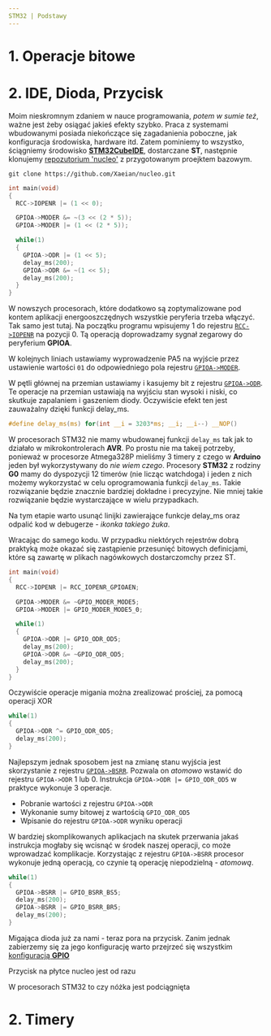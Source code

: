 ```yaml
---
STM32 | Podstawy
---
```


# 1. Operacje bitowe



# 2. IDE, Dioda, Przycisk

Moim nieskromnym zdaniem w nauce programowania, *potem w sumie też*, ważne jest żeby osiągać jakieś efekty szybko. Praca z systemami wbudowanymi posiada niekończące się zagadanienia poboczne, jak konfiguracja środowiska, hardware itd. Zatem pominiemy to wszystko, ściągniemy środowisko [**STM32CubeIDE**](https://www.st.com/en/development-tools/stm32cubeide.html), dostarczane **ST**, następnie klonujemy [repozutorium 'nucleo'](https://github.com/Xaeian/nucleo) z przygotowanym proejktem bazowym.

    git clone https://github.com/Xaeian/nucleo.git

```c
int main(void)
{
  RCC->IOPENR |= (1 << 0);

  GPIOA->MODER &= ~(3 << (2 * 5));
  GPIOA->MODER |= (1 << (2 * 5));

  while(1)
  {
    GPIOA->ODR |= (1 << 5);
    delay_ms(200);
    GPIOA->ODR &= ~(1 << 5);
    delay_ms(200);
  }
}
```

W nowszych procesorach, które dodatkowo są zoptymalizowane pod kontem aplikacji energooszczędnych wszystkie peryferia trzeba włączyć. Tak samo jest tutaj. Na początku programu wpisujemy 1 do rejestru [`RCC->IOPENR`](http://www.sqrt.pl/datasheet/STM32G0x1.pdf#page=147) na pozycji 0. Tą operacją doprowadzamy sygnał zegarowy do peryferium **GPIOA**.

W kolejnych liniach ustawiamy wyprowadzenie PA5 na wyjście przez ustawienie wartości `01` do odpowiedniego pola rejestru [`GPIOA->MODER`](http://www.sqrt.pl/datasheet/STM32G0x1.pdf#page=205).

W pętli głównej na przemian ustawiamy i kasujemy bit z rejestru [`GPIOA->ODR`](http://www.sqrt.pl/datasheet/STM32G0x1.pdf#page=207). Te operacje na przemian ustawiają na wyjściu stan wysoki i niski, co skutkuje zapalaniem i gaszeniem diody. Oczywiście efekt ten jest zauważalny dzięki funkcji delay_ms.

```c
#define delay_ms(ms) for(int __i = 3203*ms; __i; __i--) __NOP()
```

W procesorach STM32 nie mamy wbudowanej funkcji `delay_ms` tak jak to działało w mikrokontrolerach **AVR**. Po prostu nie ma takeij potrzeby, ponieważ w procesorze Atmega328P mieliśmy 3 timery z czego w **Arduino** jeden był wykorzystywany do *nie wiem czego*. Procesory **STM32** z rodziny **G0** mamy do dyspozycji 12 timerów (nie licząc watchdoga) i jeden z nich możemy wykorzystać w celu oprogramowania funkcji `delay_ms`. Takie rozwiązanie będzie znacznie bardziej dokładne i precyzyjne. Nie mniej takie rozwiązanie będzie wystarczające w wielu przypadkach.

Na tym etapie warto usunąć linijki zawierające funkcje delay_ms oraz odpalić kod w debugerze - *ikonka takiego żuka*.

Wracając do samego kodu. W przypadku niektórych rejestrów dobrą praktyką może okazać się zastąpienie przesunięć bitowych definicjami, które są zawartę w plikach nagówkowych dostarczomchy przez ST.

```c
int main(void)
{
  RCC->IOPENR |= RCC_IOPENR_GPIOAEN;

  GPIOA->MODER &= ~GPIO_MODER_MODE5;
  GPIOA->MODER |= GPIO_MODER_MODE5_0;

  while(1)
  {
    GPIOA->ODR |= GPIO_ODR_OD5;
    delay_ms(200);
    GPIOA->ODR &= ~GPIO_ODR_OD5;
    delay_ms(200);
  }
}
```

Oczywiście operacje migania można zrealizować prościej, za pomocą operacji XOR

```c
while(1)
{
  GPIOA->ODR ^= GPIO_ODR_OD5;
  delay_ms(200);
}
```

Najlepszym jednak sposobem jest na zmianę stanu wyjścia jest skorzystanie z rejestru [`GPIOA->BSRR`](http://www.sqrt.pl/datasheet/STM32G0x1.pdf#page=208). Pozwala on *atomowo* wstawić do rejestru `GPIOA->ODR` 1 lub 0. Instrukcja `GPIOA->ODR |= GPIO_ODR_OD5` w praktyce wykonuje 3 operacje.

+ Pobranie wartości z rejestru `GPIOA->ODR`
+ Wykonanie sumy bitowej z wartością `GPIO_ODR_OD5`
+ Wpisanie do rejestru `GPIOA->ODR` wyniku operacji

W bardziej skomplikowanych aplikacjach na skutek przerwania jakaś instrukcja mogłaby się wcisnąć w środek naszej operacji, co może wprowadzać komplikacje. Korzystając z rejestru `GPIOA->BSRR` procesor wykonuje jedną operacją, co czynie tą operację niepodzielną - *atomową*.

```c
while(1)
{
  GPIOA->BSRR |= GPIO_BSRR_BS5;
  delay_ms(200);
  GPIOA->BSRR |= GPIO_BSRR_BR5;
  delay_ms(200);
}
```

Migająca dioda już za nami - teraz pora na przycisk. Zanim jednak zabierzemy się za jego konfigurację warto przejrzeć się wszystkim [konfiguracją **GPIO**](http://www.sqrt.pl/datasheet/STM32G0x1.pdf#page=197)

Przycisk na płytce nucleo jest od razu 



[//]: 197





W procesorach STM32 to czy nóżka jest podciągnięta 


# 2. Timery





<!---

Pracując na płytkach NUCLEO dobrze jest mieć pod ręką rysunek z oznaczonymi wyprowadzeniamu.

[User manual Nucleo G0](http://www.sqrt.pl/datasheet/NUCLEO-G0.pdf#page=32)





-->